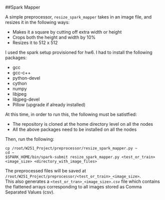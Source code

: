 ##Spark Mapper

A simple preprocessor, `resize_spark_mapper` takes in an image file, and resizes it in the following ways:

- Makes it a square by cutting off extra width or height
- Crops both the height and width by 10% 
- Resizes it to 512 x 512

I used the spark setup provisioned for hw6. I had to install the following packages:
- gcc
- gcc-c++
- python-devel
- cython
- numpy
- libjpeg
- libjpeg-devel
- Pillow (upgrade if already installed)

At this time, in order to run this, the following must be satistfied:
- The repository is cloned at the home directory level on all the nodes
- All the above packages need to be installed on all the nodes

Then, run the following:

```
cp /root/W251_Project/preprocessor/resize_spark_mapper.py ~
cd ~
$SPARK_HOME/bin/spark-submit resize_spark_mapper.py <test_or_train> <image_size> <directory_with_image_files>
```
        
The preprocessed files will be saved at `/root/W251_Project/preprocessor/<test_or_train>_<image_size>`.    
This also generates a `<test_or_tran>_<image_size>.csv` file which contains the flattened arrays corresponding to all images stored as Comma Separated Values (csv).

